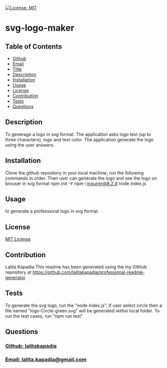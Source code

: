  [![License: MIT](https://img.shields.io/badge/License-MIT-yellow.svg)](https://opensource.org/licenses/MIT)

  # svg-logo-maker

  ## Table of Contents
* [Github](#Github)
* [Email](#Email) 
* [Title](#Title)
* [Description](#description)
* [Installation](#installation)
* [Usage](#usage)
* [License](#license)
* [Contribution](#contribution)
* [Tests](#tests)
* [Questions](#questions)

## Description  
To generage a logo in svg format. The application asks logo text (up to three characters), logo and text color. The application generate the logo using the user answers.

## Installation
Clone the github repository in your local machine, run the following commands in order. Then user can generate the logo and see the logo on brouser in svg format
npm init -Y
npm i inquirer@8.2.4
node index.js

## Usage
to generate a professional logo in svg format.

## License
[MIT License](https://opensource.org/licenses/MIT)

## Contribution
Lalita Kapadia
This readme has been generated using the my GitHub repository at https://github.com/lalitakapadia/professional-readme-generator 

## Tests
To generate the svg logo, run the "node index.js", If user select circle then a file named "logo-Circle-green.svg" will be generated within local folder. To run the test cases, run "npm run test". 


## Questions
### [Github: lalitakapadia](https://github.com/lalitakapadia)
### [Email: lalita.kapadia@gmail.com](mailto:lalita.kapadia@gmail.com)
